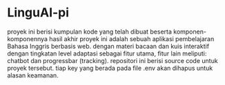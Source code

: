 # LinguAI-pi
proyek ini berisi kumpulan kode yang telah dibuat beserta komponen-komponennya
hasil akhir proyek ini adalah sebuah aplikasi pembelajaran Bahasa Inggris berbasis web. dengan materi bacaan dan kuis interaktif dengan tingkatan level adaptasi sebagai fitur utama, fitur lain meliputi: chatbot dan progressbar (tracking).
repositori ini berisi source code untuk proyek tersebut.
tiap key yang berada pada file .env akan dihapus untuk alasan keamanan.
